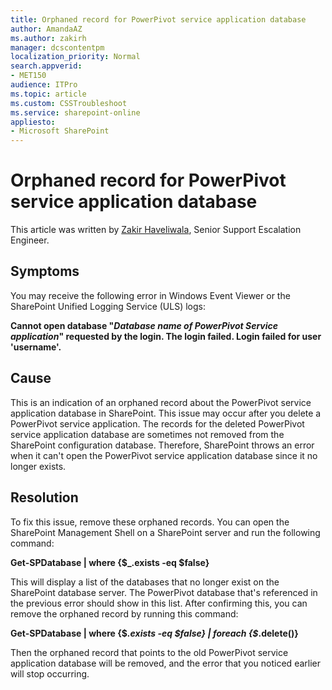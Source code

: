 ```yaml
---
title: Orphaned record for PowerPivot service application database
author: AmandaAZ
ms.author: zakirh
manager: dcscontentpm
localization_priority: Normal
search.appverid: 
- MET150
audience: ITPro
ms.topic: article
ms.custom: CSSTroubleshoot
ms.service: sharepoint-online
appliesto:
- Microsoft SharePoint
---
```


# Orphaned record for PowerPivot service application database

This article was written by [Zakir Haveliwala](https://social.technet.microsoft.com/profile/Zakir+H+-+MSFT), Senior Support Escalation Engineer.

## Symptoms

You may receive the following error in Windows Event Viewer or the SharePoint Unified Logging Service (ULS) logs:

**Cannot open database "*Database name of PowerPivot Service application*" requested by the login. The login failed. Login failed for user 'username'.**

## Cause

This is an indication of an orphaned record about the PowerPivot service application database in SharePoint. This issue may occur after you delete a PowerPivot service application. The records for the deleted PowerPivot service application database are sometimes not removed from the SharePoint configuration database. Therefore, SharePoint throws an error when it can't open the PowerPivot service application database since it no longer exists.

## Resolution

To fix this issue, remove these orphaned records. You can open the SharePoint Management Shell on a SharePoint server and run the following command:

**Get-SPDatabase | where {$_.exists -eq $false}**

This will display a list of the databases that no longer exist on the SharePoint database server. The PowerPivot database that's referenced in the previous error should show in this list. After confirming this, you can remove the orphaned record by running this command:

**Get-SPDatabase | where {$_.exists -eq $false} | foreach {$_.delete()}**

Then the orphaned record that points to the old PowerPivot service application database will be removed, and the error that you noticed earlier will stop occurring.
